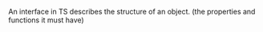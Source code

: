 An interface in TS describes the structure of an object. (the properties and functions it must have)
